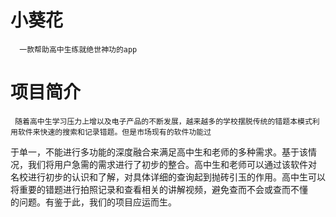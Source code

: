 # 小葵花
      一款帮助高中生练就绝世神功的app



# 项目简介
     随着高中生学习压力上增以及电子产品的不断发展，越来越多的学校摆脱传统的错题本模式利用软件来快速的搜索和记录错题。但是市场现有的软件功能过   
于单一，不能进行多功能的深度融合来满足高中生和老师的多种需求。基于该情况，我们将用户急需的需求进行了初步的整合。高中生和老师可以通过该软件对   
名校进行初步的认识和了解，对具体详细的查询起到抛砖引玉的作用。高中生可以将重要的错题进行拍照记录和查看相关的讲解视频，避免查而不会或查而不懂   
的问题。有鉴于此，我们的项目应运而生。

